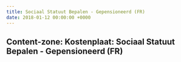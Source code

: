 ```yaml
---
title: Sociaal Statuut Bepalen - Gepensioneerd (FR)
date: 2018-01-12 00:00:00 +0000
---
```

<div class="box contentzone" style="margin-top:25px;">
    <div class="box-header">
        <h2>Content-zone: Kostenplaat: Sociaal Statuut Bepalen - Gepensioneerd (FR)</h2>
    </div>
    <div class="box-body">
    </div>
</div>
